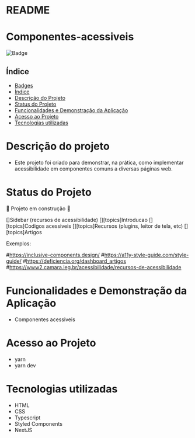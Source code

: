 
# README #

# Componentes-acessiveis

![Badge](https://img.shields.io/static/v1?label=Hello&message=WORLD&color=<COLOR>&style=<STYLE>&logo=<LOGO>)

## Índice

* [Badges](#badges)
* [Índice](#índice)
* [Descrição do Projeto](#descrição-do-projeto)
* [Status do Projeto](#status-do-Projeto)
* [Funcionalidades e Demonstração da Aplicação](#funcionalidades-e-demonstração-da-aplicação)
* [Acesso ao Projeto](#acesso-ao-projeto)
* [Tecnologias utilizadas](#tecnologias-utilizadas)

Descrição do projeto
====================
* Este projeto foi criado para demonstrar, na prática, como implementar acessibilidade em componentes comuns a diversas páginas web. 


Status do Projeto
=================

:construction: Projeto em construção :construction:

[]Sidebar (recursos de acessibilidade)
[][topics]Introducao
[][topics]Codigos acessiveis
[][topics]Recursos (plugins, leitor de tela, etc)
[][topics]Artigos

Exemplos:

#https://inclusive-components.design/
#https://a11y-style-guide.com/style-guide/
#https://deficiencia.org/dashboard_artigos
#https://www2.camara.leg.br/acessibilidade/recursos-de-acessibilidade


Funcionalidades e Demonstração da Aplicação
===========================================

* Componentes acessiveis

Acesso ao Projeto
=================

* yarn
* yarn dev

Tecnologias utilizadas
======================
* HTML
* CSS
* Typescript
* Styled Components
* NextJS




